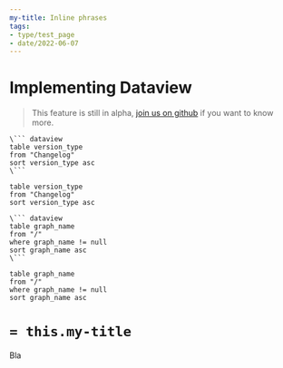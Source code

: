 ```yaml
---
my-title: Inline phrases
tags:
- type/test_page
- date/2022-06-07
---
```


# Implementing Dataview

> This feature is still in alpha, [join us on github](https://github.com/obsidian-html/obsidian-html/issues/271) if you want to know more. 

``` 
\``` dataview
table version_type
from "Changelog"
sort version_type asc
\``` 
```

``` dataview
table version_type
from "Changelog"
sort version_type asc
```

```
\``` dataview
table graph_name
from "/"
where graph_name != null
sort graph_name asc
\``` 
```

``` dataview
table graph_name
from "/"
where graph_name != null
sort graph_name asc
```

# `= this.my-title`


Bla